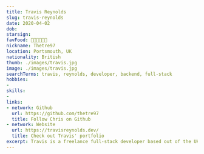 ```yaml
---
title: Travis Reynolds
slug: travis-reynolds
date: 2020-04-02
dob: 
starsign: 
favFood: 🍕🍕🍕🍕🍕🍕
nickname: Thetre97
location: Portsmouth, UK
nationality: British
thumb: ./images/travis.jpg
image: ./images/travis.jpg
searchTerms: travis, reynolds, developer, backend, full-stack
hobbies: 
- 
skills: 
- 
links:
- network: Github
  url: https://github.com/thetre97
  title: Follow Chris on Github
- network: Website
  url: https://travisreynolds.dev/
  title: Check out Travis' portfolio
excerpt: Travis is a freelance full-stack developer based out of the UK. Travis has contributed a number of popular plugins and starters to the Gridsome community and can often be found helping out on the Gridsome community chat.
---
```

